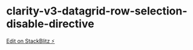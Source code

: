 # clarity-v3-datagrid-row-selection-disable-directive

[Edit on StackBlitz ⚡️](https://stackblitz.com/edit/clarity-v4-datagrid-row-selection-disable-directi-e8bbej)